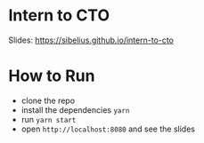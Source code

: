 # Intern to CTO

Slides: <https://sibelius.github.io/intern-to-cto>

# How to Run

- clone the repo
- install the dependencies `yarn`
- run `yarn start`
- open `http://localhost:8080` and see the slides